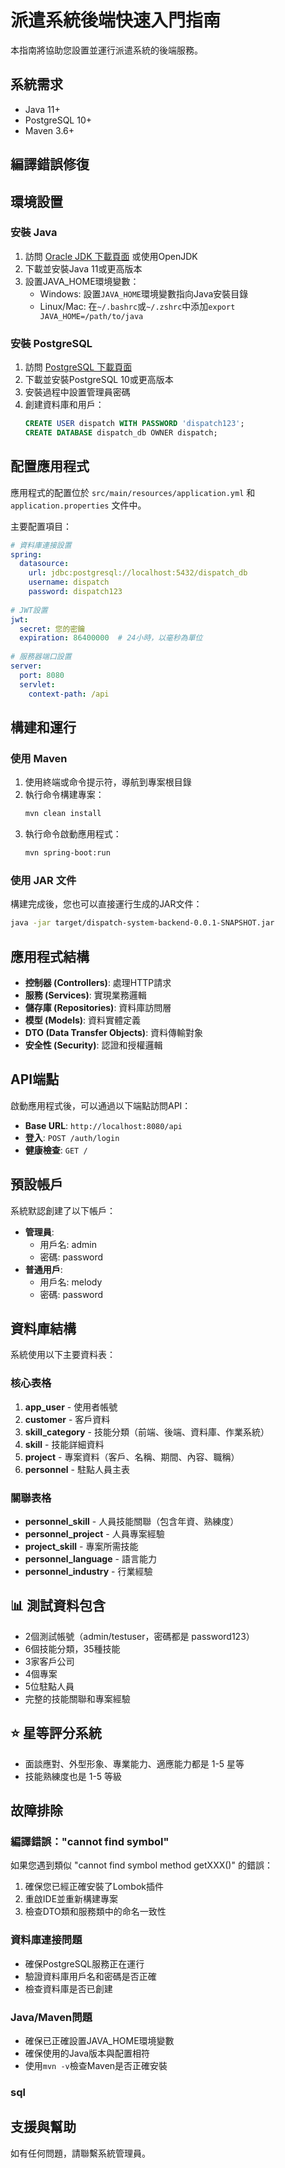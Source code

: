# 派遣系統後端快速入門指南

本指南將協助您設置並運行派遣系統的後端服務。

## 系統需求

- Java 11+
- PostgreSQL 10+
- Maven 3.6+

## 編譯錯誤修復


## 環境設置

### 安裝 Java

1. 訪問 [Oracle JDK 下載頁面](https://www.oracle.com/java/technologies/downloads/) 或使用OpenJDK
2. 下載並安裝Java 11或更高版本
3. 設置JAVA_HOME環境變數：
   - Windows: 設置`JAVA_HOME`環境變數指向Java安裝目錄
   - Linux/Mac: 在`~/.bashrc`或`~/.zshrc`中添加`export JAVA_HOME=/path/to/java`

### 安裝 PostgreSQL

1. 訪問 [PostgreSQL 下載頁面](https://www.postgresql.org/download/)
2. 下載並安裝PostgreSQL 10或更高版本
3. 安裝過程中設置管理員密碼
4. 創建資料庫和用戶：
   ```sql
   CREATE USER dispatch WITH PASSWORD 'dispatch123';
   CREATE DATABASE dispatch_db OWNER dispatch;
   ```

## 配置應用程式

應用程式的配置位於 `src/main/resources/application.yml` 和 `application.properties` 文件中。

主要配置項目：

```yaml
# 資料庫連接設置
spring:
  datasource:
    url: jdbc:postgresql://localhost:5432/dispatch_db
    username: dispatch
    password: dispatch123
    
# JWT設置
jwt:
  secret: 您的密鑰
  expiration: 86400000  # 24小時，以毫秒為單位
  
# 服務器端口設置
server:
  port: 8080
  servlet:
    context-path: /api
```

## 構建和運行

### 使用 Maven

1. 使用終端或命令提示符，導航到專案根目錄
2. 執行命令構建專案：
   ```bash
   mvn clean install
   ```
3. 執行命令啟動應用程式：
   ```bash
   mvn spring-boot:run
   ```

### 使用 JAR 文件

構建完成後，您也可以直接運行生成的JAR文件：

```bash
java -jar target/dispatch-system-backend-0.0.1-SNAPSHOT.jar
```

## 應用程式結構

- **控制器 (Controllers)**: 處理HTTP請求
- **服務 (Services)**: 實現業務邏輯
- **儲存庫 (Repositories)**: 資料庫訪問層
- **模型 (Models)**: 資料實體定義
- **DTO (Data Transfer Objects)**: 資料傳輸對象
- **安全性 (Security)**: 認證和授權邏輯

## API端點

啟動應用程式後，可以通過以下端點訪問API：

- **Base URL**: `http://localhost:8080/api`
- **登入**: `POST /auth/login`
- **健康檢查**: `GET /`

## 預設帳戶

系統默認創建了以下帳戶：

- **管理員**: 
  - 用戶名: admin
  - 密碼: password
- **普通用戶**:
  - 用戶名: melody
  - 密碼: password

## 資料庫結構

系統使用以下主要資料表：

### **核心表格**

1. **app_user** - 使用者帳號
2. **customer** - 客戶資料
3. **skill_category** - 技能分類（前端、後端、資料庫、作業系統）
4. **skill** - 技能詳細資料
5. **project** - 專案資料（客戶、名稱、期間、內容、職稱）
6. **personnel** - 駐點人員主表

### **關聯表格**

- **personnel_skill** - 人員技能關聯（包含年資、熟練度）
- **personnel_project** - 人員專案經驗
- **project_skill** - 專案所需技能
- **personnel_language** - 語言能力
- **personnel_industry** - 行業經驗

## 📊 **測試資料包含**

- 2個測試帳號（admin/testuser，密碼都是 password123）
- 6個技能分類，35種技能
- 3家客戶公司
- 4個專案
- 5位駐點人員
- 完整的技能關聯和專案經驗

## ⭐ **星等評分系統**

- 面談應對、外型形象、專業能力、適應能力都是 1-5 星等
- 技能熟練度也是 1-5 等級

## 故障排除

### 編譯錯誤："cannot find symbol"

如果您遇到類似 "cannot find symbol method getXXX()" 的錯誤：

1. 確保您已經正確安裝了Lombok插件
2. 重啟IDE並重新構建專案
3. 檢查DTO類和服務類中的命名一致性

### 資料庫連接問題

- 確保PostgreSQL服務正在運行
- 驗證資料庫用戶名和密碼是否正確
- 檢查資料庫是否已創建

### Java/Maven問題

- 確保已正確設置JAVA_HOME環境變數
- 確保使用的Java版本與配置相符
- 使用`mvn -v`檢查Maven是否正確安裝

### sql




## 支援與幫助

如有任何問題，請聯繫系統管理員。

